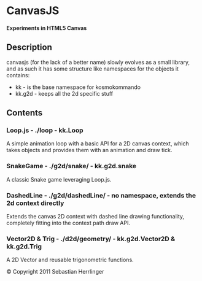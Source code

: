 # CanvasJS
#### Experiments in HTML5 Canvas

## Description
canvasjs (for the lack of a better name) slowly evolves as a small library,
and as such it has some structure like namespaces for the objects it contains:

* kk      - is the base namespace for kosmokommando
* kk.g2d  - keeps all the 2d specific stuff

## Contents
### Loop.js - ./loop - kk.Loop
A simple animation loop with a basic API for a 2D canvas context,
which takes objects and provides them with an animation and draw tick.

### SnakeGame - ./g2d/snake/ - kk.g2d.snake
A classic Snake game leveraging Loop.js.

### DashedLine - ./g2d/dashedLine/ - no namespace, extends the 2d context directly
Extends the canvas 2D context with dashed line drawing functionality,
completely fitting into the context path draw API.

### Vector2D & Trig - ./d2d/geometry/ - kk.g2d.Vector2D & kk.g2d.Trig
A 2D Vector and reusable trigonometric functions.

&copy; Copyright 2011 Sebastian Herrlinger